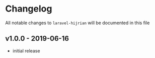 # Changelog

All notable changes to `laravel-hijrian` will be documented in this file

## v1.0.0 - 2019-06-16

- initial release
